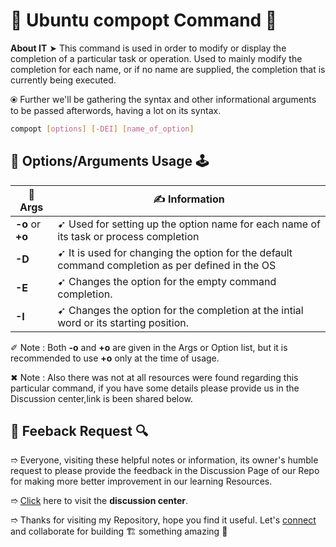 # 💠 Ubuntu compopt Command 🛅

**About IT** ➤ This command is used in order to modify or display the completion of a particular task or operation. Used to mainly modify the completion for each name, or if no name are supplied, the completion that is currently being executed.

⦿ Further we'll be gathering the syntax and other informational arguments to be passed afterwords, having a lot on its syntax.

```bash
compopt [options] [-DEI] [name_of_option]
```

## 🔌 Options/Arguments Usage 🕹️

| 🎁 **Args** | ✍ **Information** |
| ----------- | ----------------- |
| **-o** or **+o** | ➹ Used for setting up the option name for each name of its task or process completion |
| **-D** | ➹ It is used for changing the option for the default command completion as per defined in the OS |
| **-E** | ➹ Changes the option for the empty command completion. |
| **-I** | ➹ Changes the option for the completion at the intial word or its starting position. |

✐ Note : Both **-o** and **+o** are given in the Args or Option list, but it is recommended to use **+o** only at the time of usage.

✖ Note : Also there was not at all resources were found regarding this particular command, if you have some details please provide us in the Discussion center,link is been shared below.

## 📑 Feeback Request 🔍

➱ Everyone, visiting these helpful notes or information, its owner's humble request to please provide the feedback in the Discussion Page of our Repo for making more better improvement in our learning Resources.

➱ [Click](https://github.com/ackwolver335/Ubun2World/discussions) here to visit the **discussion center**.

➱ Thanks for visiting my Repository, hope you find it useful. Let's [connect](https://github.com/ackwolver335) and collaborate for building 🏗️ something amazing 🗿